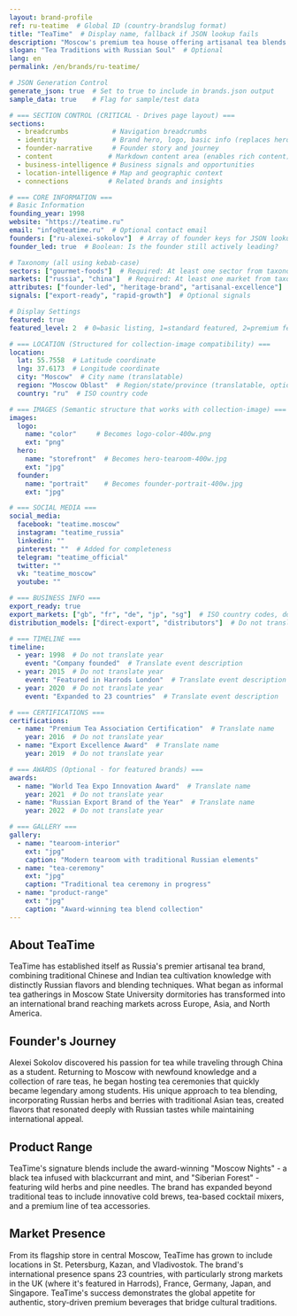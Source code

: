 ```yaml
---
layout: brand-profile
ref: ru-teatime  # Global ID (country-brandslug format)
title: "TeaTime"  # Display name, fallback if JSON lookup fails
description: "Moscow's premium tea house offering artisanal tea blends and exceptional tea ceremonies in modern settings with traditional Russian influences."
slogan: "Tea Traditions with Russian Soul"  # Optional
lang: en
permalink: /en/brands/ru-teatime/

# JSON Generation Control
generate_json: true  # Set to true to include in brands.json output
sample_data: true    # Flag for sample/test data

# === SECTION CONTROL (CRITICAL - Drives page layout) ===
sections:
  - breadcrumbs           # Navigation breadcrumbs
  - identity              # Brand hero, logo, basic info (replaces hero)
  - founder-narrative     # Founder story and journey
  - content              # Markdown content area (enables rich content)
  - business-intelligence # Business signals and opportunities
  - location-intelligence # Map and geographic context
  - connections          # Related brands and insights

# === CORE INFORMATION ===
# Basic Information
founding_year: 1998
website: "https://teatime.ru"
email: "info@teatime.ru"  # Optional contact email
founders: ["ru-alexei-sokolov"]  # Array of founder keys for JSON lookup
founder_led: true  # Boolean: Is the founder still actively leading?

# Taxonomy (all using kebab-case)
sectors: ["gourmet-foods"]  # Required: At least one sector from taxonomy
markets: ["russia", "china"]  # Required: At least one market from taxonomy
attributes: ["founder-led", "heritage-brand", "artisanal-excellence"]  # Optional attributes
signals: ["export-ready", "rapid-growth"]  # Optional signals

# Display Settings
featured: true
featured_level: 2  # 0=basic listing, 1=standard featured, 2=premium featured

# === LOCATION (Structured for collection-image compatibility) ===
location:
  lat: 55.7558  # Latitude coordinate
  lng: 37.6173  # Longitude coordinate
  city: "Moscow"  # City name (translatable)
  region: "Moscow Oblast"  # Region/state/province (translatable, optional)
  country: "ru"  # ISO country code

# === IMAGES (Semantic structure that works with collection-image) ===
images:
  logo:
    name: "color"     # Becomes logo-color-400w.png
    ext: "png"
  hero:
    name: "storefront"  # Becomes hero-tearoom-400w.jpg
    ext: "jpg"
  founder:
    name: "portrait"    # Becomes founder-portrait-400w.jpg
    ext: "jpg"

# === SOCIAL MEDIA ===
social_media:
  facebook: "teatime.moscow"
  instagram: "teatime_russia"
  linkedin: ""
  pinterest: ""  # Added for completeness
  telegram: "teatime_official"
  twitter: ""
  vk: "teatime_moscow"
  youtube: ""

# === BUSINESS INFO ===
export_ready: true
export_markets: ["gb", "fr", "de", "jp", "sg"]  # ISO country codes, do not translate
distribution_models: ["direct-export", "distributors"]  # Do not translate codes

# === TIMELINE ===
timeline:
  - year: 1998  # Do not translate year
    event: "Company founded"  # Translate event description
  - year: 2015  # Do not translate year
    event: "Featured in Harrods London"  # Translate event description
  - year: 2020  # Do not translate year
    event: "Expanded to 23 countries"  # Translate event description

# === CERTIFICATIONS ===
certifications:
  - name: "Premium Tea Association Certification"  # Translate name
    year: 2016  # Do not translate year
  - name: "Export Excellence Award"  # Translate name
    year: 2019  # Do not translate year

# === AWARDS (Optional - for featured brands) ===
awards:
  - name: "World Tea Expo Innovation Award"  # Translate name
    year: 2021  # Do not translate year
  - name: "Russian Export Brand of the Year"  # Translate name
    year: 2022  # Do not translate year

# === GALLERY ===
gallery:
  - name: "tearoom-interior"
    ext: "jpg"
    caption: "Modern tearoom with traditional Russian elements"
  - name: "tea-ceremony"
    ext: "jpg"
    caption: "Traditional tea ceremony in progress"
  - name: "product-range"
    ext: "jpg"
    caption: "Award-winning tea blend collection"
---
```


## About TeaTime

TeaTime has established itself as Russia's premier artisanal tea brand, combining traditional Chinese and Indian tea cultivation knowledge with distinctly Russian flavors and blending techniques. What began as informal tea gatherings in Moscow State University dormitories has transformed into an international brand reaching markets across Europe, Asia, and North America.

## Founder's Journey

Alexei Sokolov discovered his passion for tea while traveling through China as a student. Returning to Moscow with newfound knowledge and a collection of rare teas, he began hosting tea ceremonies that quickly became legendary among students. His unique approach to tea blending, incorporating Russian herbs and berries with traditional Asian teas, created flavors that resonated deeply with Russian tastes while maintaining international appeal.

## Product Range

TeaTime's signature blends include the award-winning "Moscow Nights" - a black tea infused with blackcurrant and mint, and "Siberian Forest" - featuring wild herbs and pine needles. The brand has expanded beyond traditional teas to include innovative cold brews, tea-based cocktail mixers, and a premium line of tea accessories.

## Market Presence

From its flagship store in central Moscow, TeaTime has grown to include locations in St. Petersburg, Kazan, and Vladivostok. The brand's international presence spans 23 countries, with particularly strong markets in the UK (where it's featured in Harrods), France, Germany, Japan, and Singapore. TeaTime's success demonstrates the global appetite for authentic, story-driven premium beverages that bridge cultural traditions.
